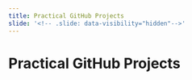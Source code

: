 ```yaml
---
title: Practical GitHub Projects
slide: '<!-- .slide: data-visibility="hidden"-->'
---
```


<!-- .slide: data-state="layout-title" class="bg-dark"-->

# Practical GitHub Projects

> >

